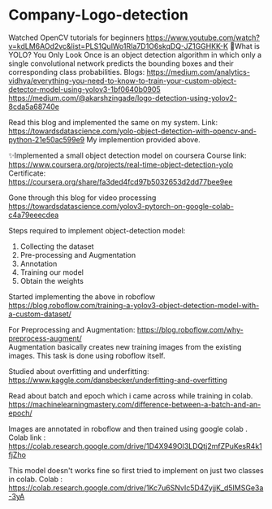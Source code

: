 # Company-Logo-detection
Watched OpenCV tutorials for beginners https://www.youtube.com/watch?v=kdLM6AOd2vc&list=PLS1QulWo1RIa7D1O6skqDQ-JZ1GGHKK-K
🤗What is YOLO?
You Only Look Once is an object detection algorithm in which only a single convolutional network predicts the bounding boxes and their corresponding class probabilities. 
Blogs: 
https://medium.com/analytics-vidhya/everything-you-need-to-know-to-train-your-custom-object-detector-model-using-yolov3-1bf0640b0905
https://medium.com/@akarshzingade/logo-detection-using-yolov2-8cda5a68740e

Read this blog and implemented the same on my system.
Link: https://towardsdatascience.com/yolo-object-detection-with-opencv-and-python-21e50ac599e9
My implemention provided above.

✨Implemented a small object detection model on coursera 
Course link: https://www.coursera.org/projects/real-time-object-detection-yolo
Certificate: https://coursera.org/share/fa3ded4fcd97b5032653d2dd77bee9ee

Gone through this blog for video processing
https://towardsdatascience.com/yolov3-pytorch-on-google-colab-c4a79eeecdea

Steps required to implement object-detection model:
1. Collecting the dataset
2. Pre-processing and Augmentation
3. Annotation
4. Training our model
5. Obtain the weights

Started implementing the above in roboflow
https://blog.roboflow.com/training-a-yolov3-object-detection-model-with-a-custom-dataset/

For Preprocessing and Augmentation: https://blog.roboflow.com/why-preprocess-augment/                                 
Augmentation basically creates new training images from the existing images. This task is done using roboflow itself.

Studied about overfitting and underfitting: https://www.kaggle.com/dansbecker/underfitting-and-overfitting

Read about batch and epoch which i came across while training in colab.
https://machinelearningmastery.com/difference-between-a-batch-and-an-epoch/

Images are annotated in roboflow and then trained using google colab .
Colab link : https://colab.research.google.com/drive/1D4X949Ol3LDQtj2mfZPuKesR4k1fjZho

This model doesn't works fine so first tried to implement on just two classes in colab.
Colab : https://colab.research.google.com/drive/1Kc7u6SNvIc5D4ZyjjK_d5IMSGe3a-3yA


